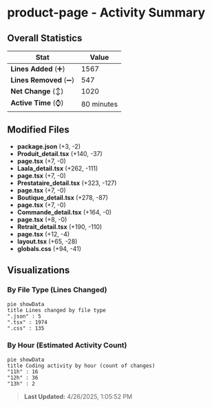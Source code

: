 # product-page - Activity Summary 

## Overall Statistics

| Stat                   | Value                                                             |
| ---------------------- | ----------------------------------------------------------------- |
| **Lines Added** (➕)   | 1567                                          |
| **Lines Removed** (➖) | 547                                        |
| **Net Change** (↕)    | 1020                |
| **Active Time** (⌚)   | 80 minutes |


## Modified Files
- **package.json** (+3, -2)
- **Produit_detail.tsx** (+140, -37)
- **page.tsx** (+7, -0)
- **Laala_detail.tsx** (+262, -111)
- **page.tsx** (+7, -0)
- **Prestataire_detail.tsx** (+323, -127)
- **page.tsx** (+7, -0)
- **Boutique_detail.tsx** (+278, -87)
- **page.tsx** (+7, -0)
- **Commande_detail.tsx** (+164, -0)
- **page.tsx** (+8, -0)
- **Retrait_detail.tsx** (+190, -110)
- **page.tsx** (+12, -4)
- **layout.tsx** (+65, -28)
- **globals.css** (+94, -41)

## Visualizations

### By File Type (Lines Changed)

```mermaid
pie showData
title Lines changed by file type
".json" : 5
".tsx" : 1974
".css" : 135
```

### By Hour (Estimated Activity Count)

```mermaid
pie showData
title Coding activity by hour (count of changes)
"11h" : 16
"12h" : 36
"13h" : 2
```


> **Last Updated:** 4/26/2025, 1:05:52 PM